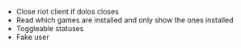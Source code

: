 - Close riot client if dolos closes
- Read which games are installed and only show the ones installed
- Toggleable statuses
- Fake user